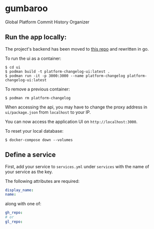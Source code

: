 # gumbaroo
Global Platform Commit History Organizer

## Run the app locally:
The project's backend has been moved to [this repo](https://github.com/RedHatInsights/platform-changelog-go) and rewritten in go.

To run the ui as a container:
```
$ cd ui
$ podman build -t platform-changelog-ui:latest .
$ podman run -it -p 3000:3000 --name platform-changelog platform-changelog-ui:latest
```

To remove a previous container:
```
$ podman rm platform-changelog
```

When accessing the api, you may have to change the proxy address in ```ui/package.json``` from ```localhost``` to your IP.


You can now access the application UI on `http://localhost:3000`. 


To reset your local database:
```
$ docker-compose down --volumes
```

## Define a service
First, add your service to `services.yml` under `services` with the name of your
service  as the key.

The following attributes are required:
```yaml
display_name:
name:
```
along with one of:
```yaml
gh_repo:
# or
gl_repo:
```